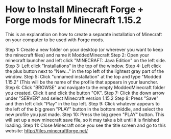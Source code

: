 # How to Install Minecraft Forge + Forge mods for Minecraft 1.15.2
This is an explanation on how to create a separate installation of Minecraft on your computer to be used with Forge mods.


Step 1: Create a new folder on your desktop (or wherever you want to keep the minecraft files) and name it ModdedMinecraft 
Step 2: Open your minecraft launcher and left click "MINECRAFT: Java Edition" on the left side.  
Step 3: Left click "Installations" in the top of the window. 
Step 4: Left click the plus button next to "New..." in the top left of the lightest gray part of the window. 
Step 5: Click "unnamed installation" at the top and type "Modded 1.15.2" (This will be the name of the profile that appears in your launcher. 
Step 6: Click "BROWSE" and navigate to the empty ModdedMinecraft folder you created.  Click it and click the button "OK". 
Step 7: Click the down arrow under "SERVER" and select Minecraft version 1.15.2 
Step 8: Press "Save" and then left click "Play" in the top left. 
Step 9: Click whatever appears to the left of the big green "PLAY" button in the bottom middle, and select the new profile you just made. 
Step 10: Press the big green "PLAY" button.  This will set up a new minecraft save file, so it may take a bit until it is finished loading. 
Step 11: Close Minecraft once you see the title screen and go to this website: http://files.minecraftforge.net/
